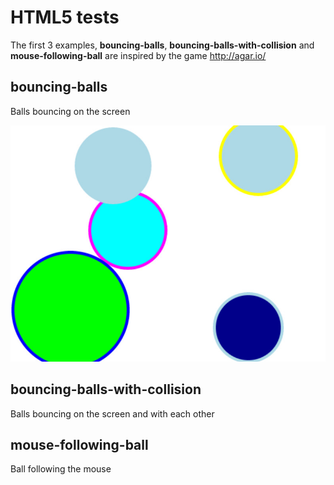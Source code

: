 # HTML5 tests

The first 3 examples, **bouncing-balls**, **bouncing-balls-with-collision** and **mouse-following-ball** are inspired by the game http://agar.io/

## bouncing-balls
Balls bouncing on the screen

![screenshot](https://raw.githubusercontent.com/asiletto/html5/master/bouncing-balls/screenshot.jpg)


## bouncing-balls-with-collision
Balls bouncing on the screen and with each other

## mouse-following-ball
Ball following the mouse